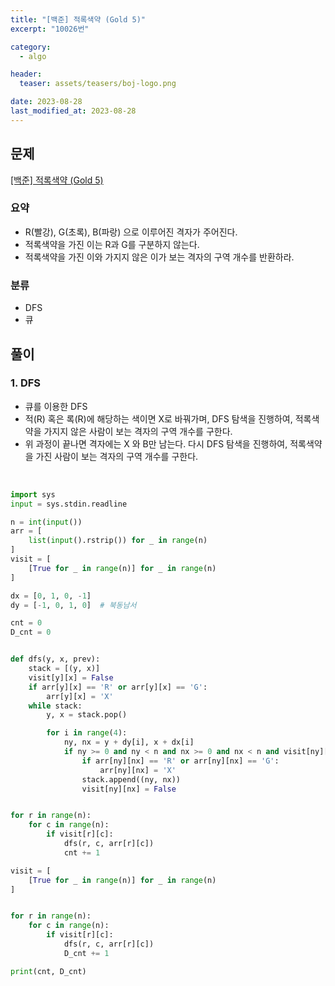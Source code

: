 ```yaml
---
title: "[백준] 적록색약 (Gold 5)"
excerpt: "10026번"

category:
  - algo

header:
  teaser: assets/teasers/boj-logo.png

date: 2023-08-28
last_modified_at: 2023-08-28
---
```


## 문제

[[백준] 적록색약 (Gold 5)](https://www.acmicpc.net/problem/10026)

### 요약

- R(빨강), G(초록), B(파랑) 으로 이루어진 격자가 주어진다.
- 적록색약을 가진 이는 R과 G를 구분하지 않는다.
- 적록색약을 가진 이와 가지지 않은 이가 보는 격자의 구역 개수를 반환하라.

### 분류

- DFS
- 큐

## 풀이

### 1. DFS

- 큐를 이용한 DFS
- 적(R) 혹은 록(R)에 해당하는 색이면 X로 바꿔가며, DFS 탐색을 진행하여, 적록색약을 가지지 않은 사람이 보는 격자의 구역 개수를 구한다.
- 위 과정이 끝나면 격자에는 X 와 B만 남는다. 다시 DFS 탐색을 진행하여, 적록색약을 가진 사람이 보는 격자의 구역 개수를 구한다.

<br>

```python
import sys
input = sys.stdin.readline

n = int(input())
arr = [
    list(input().rstrip()) for _ in range(n)
]
visit = [
    [True for _ in range(n)] for _ in range(n)
]

dx = [0, 1, 0, -1]
dy = [-1, 0, 1, 0]  # 북동남서

cnt = 0
D_cnt = 0


def dfs(y, x, prev):
    stack = [(y, x)]
    visit[y][x] = False
    if arr[y][x] == 'R' or arr[y][x] == 'G':
        arr[y][x] = 'X'
    while stack:
        y, x = stack.pop()

        for i in range(4):
            ny, nx = y + dy[i], x + dx[i]
            if ny >= 0 and ny < n and nx >= 0 and nx < n and visit[ny][nx] and arr[ny][nx] == prev:
                if arr[ny][nx] == 'R' or arr[ny][nx] == 'G':
                    arr[ny][nx] = 'X'
                stack.append((ny, nx))
                visit[ny][nx] = False


for r in range(n):
    for c in range(n):
        if visit[r][c]:
            dfs(r, c, arr[r][c])
            cnt += 1

visit = [
    [True for _ in range(n)] for _ in range(n)
]


for r in range(n):
    for c in range(n):
        if visit[r][c]:
            dfs(r, c, arr[r][c])
            D_cnt += 1

print(cnt, D_cnt)


```
